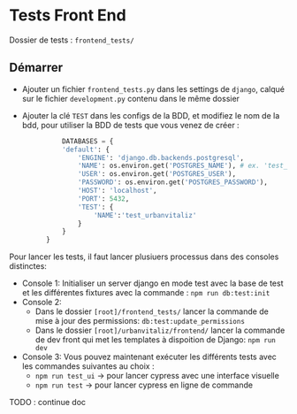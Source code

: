 # Tests Front End

Dossier de tests : `frontend_tests/`

## Démarrer

- Ajouter un fichier `frontend_tests.py` dans les settings de `django`, calqué sur le fichier `development.py` contenu dans le même dossier
- Ajouter la clé `TEST` dans les configs de la BDD, et modifiez le nom de la bdd, pour utiliser la BDD de tests que vous venez de créer :

    ```python
              DATABASES = {
              'default': {
                  'ENGINE': 'django.db.backends.postgresql',
                  'NAME': os.environ.get('POSTGRES_NAME'), # ex. 'test_urbanvitaliz'
                  'USER': os.environ.get('POSTGRES_USER'),
                  'PASSWORD': os.environ.get('POSTGRES_PASSWORD'),
                  'HOST': 'localhost',
                  'PORT': 5432,
                  'TEST': {
                      'NAME':'test_urbanvitaliz'
                  }
              }
          }
    ```

Pour lancer les tests, il faut lancer plusiuers processus dans des consoles distinctes:

- Console 1: Initialiser un server django en mode test avec la base de test et les différentes fixtures avec la commande : `npm run db:test:init`
- Console 2:
  - Dans le dossier `[root]/frontend_tests/` lancer la commande de mise à jour des permissions: `db:test:update_permissions`
  - Dans le dossier `[root]/urbanvitaliz/frontend/` lancer la commande de dev front qui met les templates à dispoition de Django:  `npm run dev`
- Console 3: Vous pouvez maintenant exécuter les différents tests avec les commandes suivantes au choix :
  - `npm run test_ui` -> pour lancer cypress avec une interface visuelle
  - `npm run test` -> pour lancer cypress en ligne de commande


TODO : continue doc
